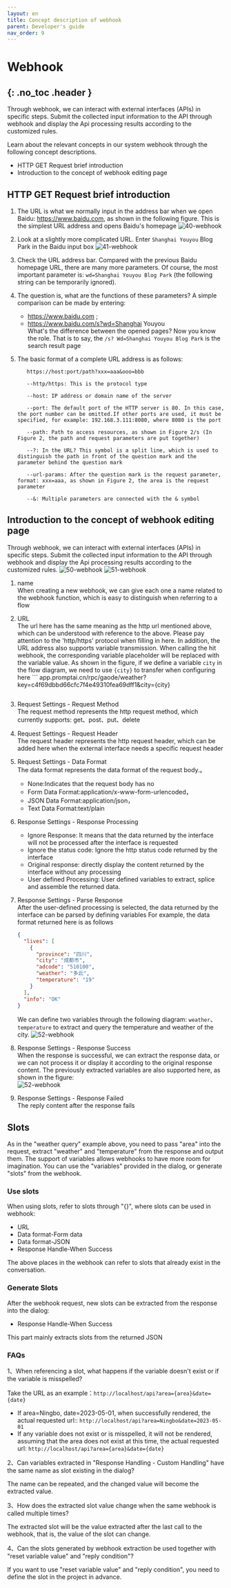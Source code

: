 ```yaml
---
layout: en
title: Concept description of webhook
parent: Developer's guide
nav_order: 9
---
```


# Webhook
{: .no_toc .header }
---

Through webhook, we can interact with external interfaces (APIs) in specific steps. Submit the collected input information to the API through webhook and display the Api processing results according to the customized rules.

Learn about the relevant concepts in our system webhook through the following concept descriptions.

- HTTP GET Request brief introduction
- Introduction to the concept of webhook editing page

## HTTP GET Request brief introduction

1. The URL is what we normally input in the address bar when we open Baidu: https://www.baidu.com, as shown in the following figure. This is the simplest URL address and opens Baidu's homepage
   ![40-webhook](/assets/images/tutorial/webhook/40-webhook.png)
2. Look at a slightly more complicated URL. Enter `Shanghai Youyou` Blog Park in the Baidu input box
   ![41-webhook](/assets/images/tutorial/webhook/41-webhook.png)
3. Check the URL address bar. Compared with the previous Baidu homepage URL, there are many more parameters. Of course, the most important parameter is: `wd=Shanghai Youyou Blog Park` (the following string can be temporarily ignored).

4. The question is, what are the functions of these parameters? A simple comparison can be made by entering:

   - https://www.baidu.com ;
   - https://www.baidu.com/s?wd=Shanghai Youyou
     <br/>What's the difference between the opened pages? Now you know the role. That is to say, the `/s? Wd=Shanghai Youyou Blog Park` is the search result page

5. The basic format of a complete URL address is as follows:

   ```text
      https://host:port/path?xxx=aaa&ooo=bbb
   
      --http/https: This is the protocol type
   
      --host: IP address or domain name of the server
   
      --port: The default port of the HTTP server is 80. In this case, the port number can be omitted.If other ports are used, it must be specified, for example: 192.168.3.111:8080, where 8080 is the port
   
      --path: Path to access resources, as shown in Figure 2/s (In Figure 2, the path and request parameters are put together)
   
      --?: In the URL? This symbol is a split line, which is used to distinguish the path in front of the question mark and the parameter behind the question mark
   
      --url-params: After the question mark is the request parameter, format: xxx=aaa, as shown in Figure 2, the area is the request parameter
   
      --&: Multiple parameters are connected with the & symbol
   ```

## Introduction to the concept of webhook editing page

Through webhook, we can interact with external interfaces (APIs) in specific steps.
Submit the collected input information to the API through webhook and display the Api processing results according to the customized rules.
![50-webhook](/assets/images/tutorial/webhook/50-webhook.png)
![51-webhook](/assets/images/tutorial/webhook/51-webhook.png)

1. name
   <br/>When creating a new webhook, we can give each one a name related to the webhook function, which is easy to distinguish when referring to a flow
2. URL
   <br/>The url here has the same meaning as the http url mentioned above, which can be understood with reference to the above. Please pay attention to the 'http/https' protocol when filling in here.
   In addition, the URL address also supports variable transmission. When calling the hit webhook, the corresponding variable placeholder will be replaced with the variable value.
   As shown in the figure, if we define a variable `city` in the flow diagram, we need to use `{city}` to transfer when configuring here   ```
   app.promptai.cn/rpc/gaode/weather?key=c4f69dbbd66cfc7f4e49310fea69dff1&city={city}
   ```
3. Request Settings - Request Method
   <br/>The request method represents the http request method, which currently supports: get、post、put、delete
4. Request Settings - Request Header
   <br/>The request header represents the http request header, which can be added here when the external interface needs a specific request header
5. Request Settings - Data Format
   <br/>The data format represents the data format of the request body.。
   - None:Indicates that the request body has no
   - Form Data Format:application/x-www-form-urlencoded，
   - JSON Data Format:application/json，
   - Text Data Format:text/plain
6. Response Settings - Response Processing
   - Ignore Response: It means that the data returned by the interface will not be processed after the interface is requested
   - Ignore the status code: Ignore the http status code returned by the interface
   - Original response: directly display the content returned by the interface without any processing
   - User defined Processing: User defined variables to extract, splice and assemble the returned data.
7. Response Settings - Parse Response
   <br/>After the user-defined processing is selected, the data returned by the interface can be parsed by defining variables
   For example, the data format returned here is as follows
   ```json
   {
     "lives": [
       {
         "province": "四川",
         "city": "成都市",
         "adcode": "510100",
         "weather": "多云",
         "temperature": "19"
       }
     ],
     "info": "OK"
   }
   ```
   We can define two variables through the following diagram: `weather`、`temperature` to extract and query the temperature and weather of the city.
   ![52-webhook](/assets/images/tutorial/webhook/52-webhook.png)
8. Response Settings - Response Success
   <br/>When the response is successful, we can extract the response data, or we can not process it or display it according to the original response content. The previously extracted variables are also supported here, as shown in the figure:
   <br/>![52-webhook](/assets/images/tutorial/webhook/52-webhook.png)

9. Response Settings - Response Failed
   <br/>The reply content after the response fails

## Slots

As in the "weather query" example above, you need to pass "area" into the request, extract "weather" and "temperature" from the response and output them.
The support of variables allows webhooks to have more room for imagination. You can use the "variables" provided in the dialog, or generate "slots" from the webhook.
### Use slots
When using slots, refer to slots through "{}", where slots can be used in webhook:

- URL
- Data format-Form data
- Data format-JSON
- Response Handle-When Success

The above places in the webhook can refer to slots that already exist in the conversation.

### Generate Slots
After the webhook request, new slots can be extracted from the response into the dialog:

- Response Handle-When Success

This part mainly extracts slots from the returned JSON

### FAQs
1、When referencing a slot, what happens if the variable doesn't exist or if the variable is misspelled?

Take the URL as an example：`http://localhost/api?area={area}&date={date}`
- If area=Ningbo, date=2023-05-01, when successfully rendered, the actual requested url::
  `http://localhost/api?area=Ningbo&date=2023-05-01`
- If any variable does not exist or is misspelled, it will not be rendered, assuming that the area does not exist at this time, the actual requested url:
  `http://localhost/api?area={area}&date={date}`

2、Can variables extracted in "Response Handling - Custom Handling" have the same name as slot existing in the dialog?

The name can be repeated, and the changed value will become the extracted value.

3、How does the extracted slot value change when the same webhook is called multiple times?

The extracted slot will be the value extracted after the last call to the webhook, that is, the value of the slot can change.

4、Can the slots generated by webhook extraction be used together with "reset variable value" and "reply condition"?

If you want to use "reset variable value" and "reply condition", you need to define the slot in the project in advance.